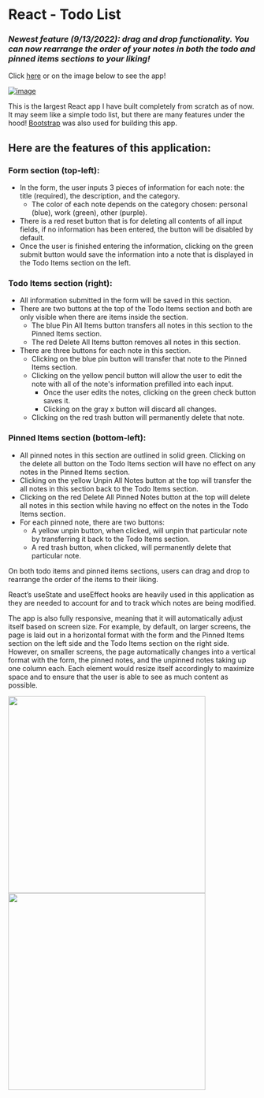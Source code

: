 # React - Todo List

### *_Newest feature (9/13/2022): drag and drop functionality. You can now rearrange the order of your notes in both the todo and pinned items sections to your liking!_* ###

Click [here](https://edmond-luu.github.io/react-todo-list) or on the image below to see the app!

[![image](https://user-images.githubusercontent.com/26613209/187746941-59881751-a429-4d7d-bbe0-502ca992f56e.png)](https://edmond-luu.github.io/react-todo-list/)

This is the largest React app I have built completely from scratch as of now. It may seem like a simple todo list, but there are many features under the hood! [Bootstrap](https://getbootstrap.com/) was also used for building this app. 

## Here are the features of this application: ##

### Form section (top-left): ###
* In the form, the user inputs 3 pieces of information for each note: the title (required), the description, and the category.
  * The color of each note depends on the category chosen: personal (blue), work (green), other (purple).
* There is a red reset button that is for deleting all contents of all input fields, if no information has been entered, the button will be disabled by default.
* Once the user is finished entering the information, clicking on the green submit button would save the information into a note that is displayed in the Todo Items section on the left.

### Todo Items section (right): ###
* All information submitted in the form will be saved in this section.
* There are two buttons at the top of the Todo Items section and both are only visible when there are items inside the section.
   * The blue Pin All Items button transfers all notes in this section to the Pinned Items section.
   * The red Delete All Items button removes all notes in this section.
* There are three buttons for each note in this section.
   * Clicking on the blue pin button will transfer that note to the Pinned Items section.
   * Clicking on the yellow pencil button will allow the user to edit the note with all of the note's information prefilled into each input.
     * Once the user edits the notes, clicking on the green check button saves it.
     * Clicking on the gray x button will discard all changes.
   * Clicking on the red trash button will permanently delete that note.

### Pinned Items section (bottom-left): ###
* All pinned notes in this section are outlined in solid green. Clicking on the delete all button on the Todo Items section will have no effect on any notes in the Pinned Items section.
* Clicking on the yellow Unpin All Notes button at the top will transfer the all notes in this section back to the Todo Items section.
* Clicking on the red Delete All Pinned Notes button at the top will delete all notes in this section while having no effect on the notes in the Todo Items section.
* For each pinned note, there are two buttons:
   * A yellow unpin button, when clicked, will unpin that particular note by transferring it back to the Todo Items section.
   * A red trash button, when clicked, will permanently delete that particular note.
   
On both todo items and pinned items sections, users can drag and drop to rearrange the order of the items to their liking.
   
React’s useState and useEffect hooks are heavily used in this application as they are needed to account for and to track which notes are being modified.

The app is also fully responsive, meaning that it will automatically adjust itself based on screen size. For example, by default, on larger screens, the page is laid out in a horizontal format with the form and the Pinned Items section on the left side and the Todo Items section on the right side. However, on smaller screens, the page automatically changes into a vertical format with the form, the pinned notes, and the unpinned notes taking up one column each. Each element would resize itself accordingly to maximize space and to ensure that the user is able to see as much content as possible.

<div>
<img src="https://user-images.githubusercontent.com/26613209/187988579-3cd88dcb-ea6f-447d-84d5-792b268e44de.png" width="400"/>
<img src="https://user-images.githubusercontent.com/26613209/187988686-7dd21f37-616e-4c7b-a068-bc7f971fedc6.png" width="400"/>
</div>

